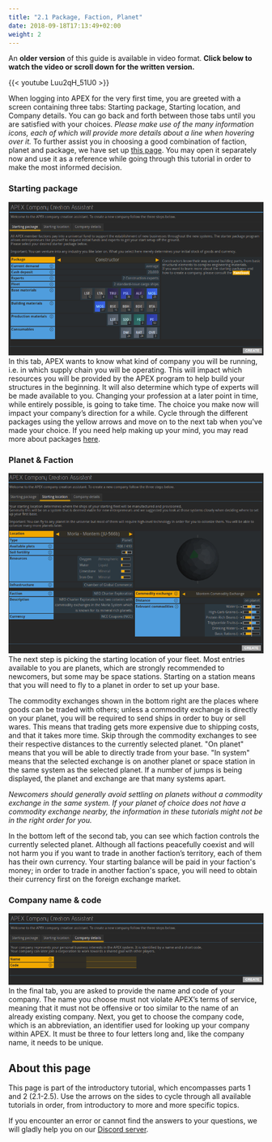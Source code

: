 ```yaml
---
title: "2.1 Package, Faction, Planet"
date: 2018-09-18T17:13:49+02:00
weight: 2
---
```


An __older version__ of this guide is available in video format. __Click below to watch the video or scroll down for the written version.__

{{< youtube Luu2qH_51U0 >}}

When logging into APEX for the very first time, you are greeted with a screen containing three tabs: Starting package, Starting location, and Company details. You can go back and forth between those tabs until you are satisfied with your choices. _Please make use of the many information icons, each of which will provide more details about a line when hovering over it._ To further assist you in choosing a good combination of faction, planet and package, we have set up [this page](../../wiki/packages-factions). You may open it separately now and use it as a reference while going through this tutorial in order to make the most informed decision.

### Starting package
![1st Setup Screen](1st-setup-screen.png)
In this tab, APEX wants to know what kind of company you will be running, i.e. in which supply chain you will be operating. This will impact which resources you will be provided by the APEX program to help build your structures in the beginning. It will also determine which type of experts will be made available to you. Changing your profession at a later point in time, while entirely possible, is going to take time. The choice you make now will impact your company’s direction for a while. Cycle through the different packages using the yellow arrows and move on to the next tab when you've made your choice. If you need help making up your mind, you may read more about packages [here](../../wiki/packages-factions/#packages).

### Planet & Faction
![2nd Setup Screen](2nd-setup-screen.png)
The next step is picking the starting location of your fleet. Most entries available to you are planets, which are strongly recommended to newcomers, but some may be space stations. Starting on a station means that you will need to fly to a planet in order to set up your base.

The commodity exchanges shown in the bottom right are the places where goods can be traded with others; unless a commodity exchange is directly on your planet, you will be required to send ships in order to buy or sell wares. This means that trading gets more expensive due to shipping costs, and that it takes more time. Skip through the commodity exchanges to see their respective distances to the currently selected planet. "On planet" means that you will be able to directly trade from your base. "In system" means that the selected exchange is on another planet or space station in the same system as the selected planet. If a number of jumps is being displayed, the planet and exchange are that many systems apart.

_Newcomers should generally avoid settling on planets without a commodity exchange in the same system. If your planet of choice does not have a commodity exchange nearby, the information in these tutorials might not be in the right order for you._ 

In the bottom left of the second tab, you can see which faction controls the currently selected planet. Although all factions peacefully coexist and will not harm you if you want to trade in another faction’s territory, each of them has their own currency. Your starting balance will be paid in your faction's money; in order to trade in another faction's space, you will need to obtain their currency first on the foreign exchange market.

### Company name & code
![3rd Setup Screen](3rd-setup-screen.png)
In the final tab, you are asked to provide the name and code of your company. The name you choose must not violate APEX’s terms of service, meaning that it must not be offensive or too similar to the name of an already existing company. Next, you get to choose the company code, which is an abbreviation, an identifier used for looking up your company within APEX. It must be three to four letters long and, like the company name, it needs to be unique.

## About this page

This page is part of the introductory tutorial, which encompasses parts 1 and 2 (2.1-2.5). Use the arrows on the sides to cycle through all available tutorials in order, from introductory to more and more specific topics.

If you encounter an error or cannot find the answers to your questions, we will gladly help you on our [Discord server](https://discordapp.com/invite/G7gj7PT).